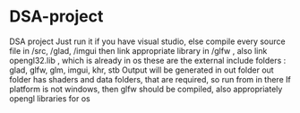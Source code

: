 # DSA-project
DSA project 
Just run it if you have visual studio, 
else 
compile every source file in /src, /glad, /imgui
then link appropriate library in /glfw , also link opengl32.lib , which is already in os
these are the external include folders :
    glad, glfw, glm, imgui, khr, stb
Output will be generated in out folder
out folder has shaders and data folders, that are required, so run from in there
If platform is not windows, then glfw should be compiled, also appropriately opengl libraries for os